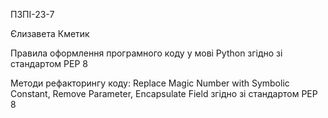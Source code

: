 ПЗПІ-23-7

Єлизавета Кметик

Правила оформлення програмного коду у мові Python згідно зі стандартом PEP 8

Методи рефакторингу коду: Replace Magic Number with Symbolic Constant, Remove Parameter, Encapsulate Field згідно зі стандартом PEP 8
